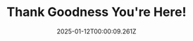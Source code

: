 ---
title: "Thank Goodness You're Here!"
id: 2366980
date: 2025-01-12T00:00:09.261Z
link: games/steam/recent/thank-goodness-youre-here
image: http://media.steampowered.com/steamcommunity/public/images/apps/2366980/81ed58d1e830670e39a0f92f9f46e1582c1ad8be.jpg
playtime_2weeks: 81
playtime_forever: 81
playtime_windows_forever: 0
playtime_mac_forever: 0
playtime_linux_forever: 81
playtime_deck_forever: 81
---